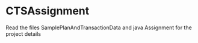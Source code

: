 # CTSAssignment
Read the files SamplePlanAndTransactionData and java Assignment for the project details
